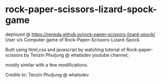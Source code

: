 # rock-paper-scissors-lizard-spock-game
deployed @ https://reneda.github.io/rock-paper-scissors-lizard-spock/
User v/s Computer game of Rock-Paper-Scissors-Lizard-Spock.

Built using html,css and javascript by watching tutorial of Rock-paper-scissors by Tenzin Phuljung @ whatsdev youtube channel;

mostly similar with a few modifications.

Credits to: Tenzin Phuljung @ whatsdev
